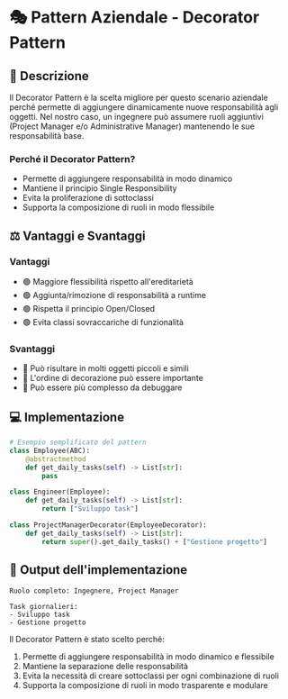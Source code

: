 # 🎭 Pattern Aziendale - Decorator Pattern

## 📝 Descrizione

Il Decorator Pattern è la scelta migliore per questo scenario aziendale perché permette di aggiungere dinamicamente nuove responsabilità agli oggetti. Nel nostro caso, un ingegnere può assumere ruoli aggiuntivi (Project Manager e/o Administrative Manager) mantenendo le sue responsabilità base.

### Perché il Decorator Pattern?

- Permette di aggiungere responsabilità in modo dinamico
- Mantiene il principio Single Responsibility
- Evita la proliferazione di sottoclassi
- Supporta la composizione di ruoli in modo flessibile

## ⚖️ Vantaggi e Svantaggi

### Vantaggi

- 🟢 Maggiore flessibilità rispetto all'ereditarietà
- 🟢 Aggiunta/rimozione di responsabilità a runtime
- 🟢 Rispetta il principio Open/Closed
- 🟢 Evita classi sovraccariche di funzionalità

### Svantaggi

- 🔴 Può risultare in molti oggetti piccoli e simili
- 🔴 L'ordine di decorazione può essere importante
- 🔴 Può essere più complesso da debuggare

## 💻 Implementazione

```python
# Esempio semplificato del pattern
class Employee(ABC):
    @abstractmethod
    def get_daily_tasks(self) -> List[str]:
        pass

class Engineer(Employee):
    def get_daily_tasks(self) -> List[str]:
        return ["Sviluppo task"]

class ProjectManagerDecorator(EmployeeDecorator):
    def get_daily_tasks(self) -> List[str]:
        return super().get_daily_tasks() + ["Gestione progetto"]
```

## 🎯 Output dell'implementazione

```
Ruolo completo: Ingegnere, Project Manager

Task giornalieri:
- Sviluppo task
- Gestione progetto
```

Il Decorator Pattern è stato scelto perché:

1. Permette di aggiungere responsabilità in modo dinamico e flessibile
2. Mantiene la separazione delle responsabilità
3. Evita la necessità di creare sottoclassi per ogni combinazione di ruoli
4. Supporta la composizione di ruoli in modo trasparente e modulare
